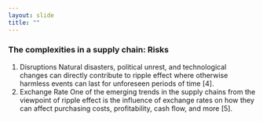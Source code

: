 ```yaml
---
layout: slide
title: ""
---
```

### The complexities in a supply chain: Risks

1. Disruptions
Natural disasters, political unrest, and technological changes can directly contribute to ripple effect where otherwise harmless events can last for unforeseen periods of time [4].
2. Exchange Rate
One of the emerging trends in the supply chains from the viewpoint of ripple effect is the influence of exchange rates on how they can affect purchasing costs, profitability, cash flow, and more [5].
